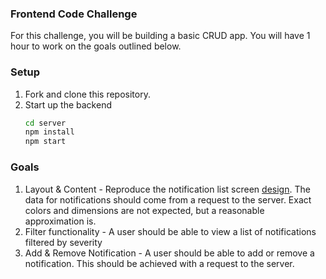 ### Frontend Code Challenge

For this challenge, you will be building a basic CRUD app. You will have 1 hour to work on the goals outlined below.

### Setup

1. Fork and clone this repository.
2. Start up the backend
    ```sh
    cd server
    npm install
    npm start
    ```

### Goals

1. Layout & Content - Reproduce the notification list screen [design](https://github.com/AndrewBantug/forge_frontend_interview/blob/master/design.png).
The data for notifications should come from a request to the server. Exact colors and dimensions are not expected, but
a reasonable approximation is. 
2. Filter functionality - A user should be able to view a list of notifications filtered by severity
3. Add & Remove Notification - A user should be able to add or remove a notification. This should be achieved with a 
request to the server.
